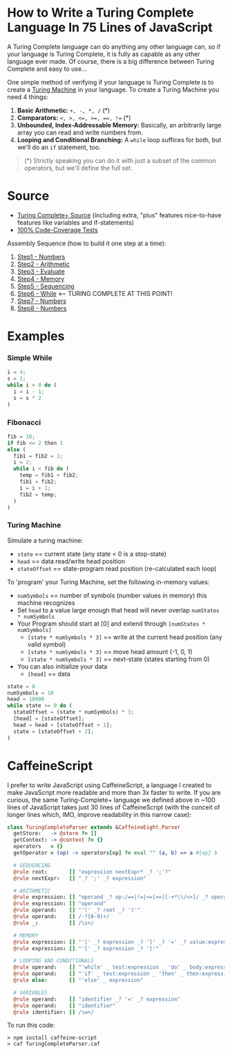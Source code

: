 # How to Write a Turing Complete Language In 75 Lines of JavaScript

A Turing Complete language can do anything any other language can, so if your language is Turing Complete, it is fully as capable as any other language ever made. Of course, there is a big difference between Turing Complete and easy to use...

One simple method of verifying if your language is Turing Complete is to create a [Turing Machine](https://en.wikipedia.org/wiki/Turing_machine) in your language. To create a Turing Machine you need 4 things:

1. **Basic Arithmetic:** `+, -, *, /` (\*)
2. **Comparators:** `<, >, <=, >=, ==, !=` (\*)
3. **Unbounded, Index-Addressable Memory:** Basically, an arbitrarily large array you can read and write numbers from.
4. **Looping and Conditional Branching:** A `while` loop suffices for both, but we'll do an `if` statement, too.

> (\*) Strictly speaking you can do it with just a subset of the common operators, but we'll define the full set.

# Source

- [Turing Complete+ Source](./source/TuringCompleteParser.js) (including extra, "plus" features nice-to-have features like variables and if-statements)
- [100% Code-Coverage Tests](./source/TuringCompleteParser.test.js)

Assembly Sequence (how to build it one step at a time):

1. [Step1 - Numbers](./steps/step1-number.js)
2. [Step2 - Arithmetic](./steps/step2-arithmetic.js)
3. [Step3 - Evaluate](./steps/step3-evaluate.js)
4. [Step4 - Memory](./steps/step4-memory.js)
5. [Step5 - Sequencing](./steps/step5-sequencing.js)
6. [Step6 - While](./steps/step6-while-turing-complete.js) <-- TURING COMPLETE AT THIS POINT!
7. [Step7 - Numbers](./steps/step7-if.js)
8. [Step8 - Numbers](./steps/step8-variables.js)

# Examples

### Simple While

```javascript
i = 4;
s = 1;
while i > 0 do (
  i = i - 1;
  s = s * 2
)
```

### Fibonacci

```javascript
fib = 10;
if fib <= 2 then 1
else (
  fib1 = fib2 = 1;
  i = 2;
  while i < fib do (
    temp = fib1 + fib2;
    fib1 = fib2;
    i = i + 1;
    fib2 = temp;
  )
)
```

### Turing Machine

Simulate a turing machine:

- `state` == current state (any state < 0 is a stop-state)
- `head` == data read/write head position
- `stateOffset` == state-program read position (re-calculated each loop)

To 'program' your Turing Machine, set the following in-memory values:

- `numSymbols` == number of symbols (number values in memory) this machine recognizes
- Set `head` to a value large enough that head will never overlap `numStates * numSymbols`
- Your Program should start at [0] and extend through `[numStates * numSymbols]`
  - `[state * numSymbols * 3]` == write at the current head position (any valid symbol)
  - `[state * numSymbols * 3]` == move head amount (-1, 0, 1)
  - `[state * numSymbols * 3]` == next-state (states starting from 0)
- You can also initialize your data
  - `[head]` == data

```javascript
state = 0
numSymbols = 10
head = 10000
while state >= 0 do (
  stateOffset = (state * numSymbols) * 3;
  [head] = [stateOffset];
  head = head + [stateOffset + 1];
  state = [stateOffset + 2];
)
```

# CaffeineScript

I prefer to write JavaScript using CaffeineScript, a language I created to make JavaScript more readable and more than 3x faster to write. If you are curious, the same Turing-Complete+ language we defined above in ~100 lines of JavaScript takes just 30 lines of CaffeineScript (with the conceit of longer lines which, IMO, improve readability in this narrow case):

```coffee
class TuringCompleteParser extends &CaffeineEight.Parser
  getStore:   -> @store ?= []
  getContext: -> @context ?= {}
  operators   = {}
  getOperator = (op) -> operators[op] ?= eval "" (a, b) => a #{op} b

  # SEQUENCING
  @rule root:       [] "expression nextExpr* _? ';'?"                               evaluate: -> reduce last, e in @nextExprs inject @expression.evaluate() do e.expression.evaluate()
  @rule nextExpr:   [] "_? ';' _? expression"

  # ARITHMETIC
  @rule expression: [] "operand _? op:/==|!=|<=|>=|[-+*\\/<>]/ _? operand"          evaluate: -> getOperator(@op.text) (array op in @operands with op.evaluate())...
  @rule expression: [] "operand"                                                    evaluate: -> @operand.evaluate()
  @rule operand:    [] "'(' _? root _? ')'"                                         evaluate: -> @root.evaluate()
  @rule operand:    [] /-?[0-9]+/                                                   evaluate: -> eval @text
  @rule _:          [] /\s+/

  # MEMORY
  @rule expression: [] "'[' _? expression _? ']' _? '=' _? value:expression"        evaluate: -> @parser.getStore()[@expression.evaluate()] = @value.evaluate()
  @rule expression: [] "'[' _? expression _? ']'"                                   evaluate: -> @parser.getStore()[@expression.evaluate()]

  # LOOPING AND CONDITIONALS
  @rule operand:    [] "'while' _ test:expression _ 'do' _ body:expression"         evaluate: -> while @test.evaluate() do @body.evaluate()
  @rule operand:    [] "'if' _ test:expression _ 'then' _ then:expression _ else?"  evaluate: -> if @test.evaluate() then @then.evaluate() else @else?.expression.evaluate()
  @rule else:       [] "'else' _ expression"

  # VARIABLES
  @rule operand:    [] "identifier _? '=' _? expression"                            evaluate: -> @parser.getContext()[@identifier.text] = @expression.evaluate()
  @rule operand:    [] "identifier"                                                 evaluate: -> @parser.getContext()[@identifier.text]
  @rule identifier: [] /\w+/
```

To run this code:

```shell
> npm install caffeine-script
> caf TuringCompleteParser.caf
```

